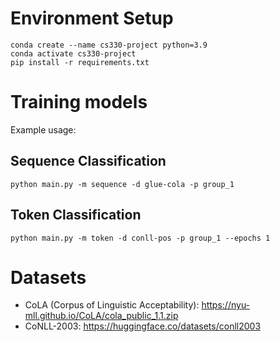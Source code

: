 # Environment Setup
```
conda create --name cs330-project python=3.9
conda activate cs330-project
pip install -r requirements.txt
```

# Training models
Example usage:

## Sequence Classification
```
python main.py -m sequence -d glue-cola -p group_1
```

## Token Classification
```
python main.py -m token -d conll-pos -p group_1 --epochs 1
```

# Datasets
* CoLA (Corpus of Linguistic Acceptability): https://nyu-mll.github.io/CoLA/cola_public_1.1.zip
* CoNLL-2003: https://huggingface.co/datasets/conll2003
